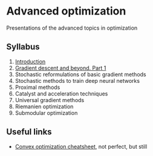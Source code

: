 # Advanced optimization
Presentations of the advanced topics in optimization

## Syllabus

1. [Introduction](./01-Intro/01-Intro.pdf)
2. [Gradient descent and beyond. Part 1](./02-FOM/02-FOM.pdf)
3. Stochastic reformulations of basic gradient methods
4. Stochastic methods to train deep neural networks
5. Proximal methods
6. Catalyst and acceleration techniques
7. Universal gradient methods
8. Riemanien optimization
9. Submodular optimization

## Useful links

- [Convex optimization cheatsheet](https://github.com/amkatrutsa/convex_opt/blob/master/notes.pdf), not perfect, but still

